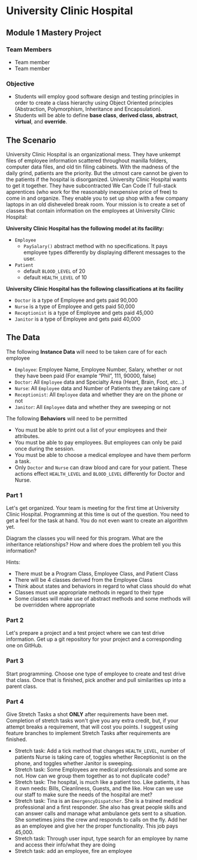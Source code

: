 # University Clinic Hospital

## Module 1 Mastery Project

### Team Members

- Team member
- Team member

### Objective

- Students will employ good software design and testing principles in order to create a class hierarchy using Object Oriented principles (Abstraction, Polymorphism, Inheritance and Encapsulation).
- Students will be able to define **base class**, **derived class**, **abstract**, **virtual**, and **override**.

## The Scenario

University Clinic Hospital is an organizational mess. They have unkempt files of employee information scattered throughout manilla folders, computer data files, and old tin filing cabinets. With the madness of the daily grind, patients are the priority. But the utmost care cannot be given to the patients if the hospital is disorganized. University Clinic Hospital wants to get it together. They have subcontracted We Can Code IT full-stack apprentices (who work for the reasonably inexpensive price of free) to come in and organize. They enable you to set up shop with a few company laptops in an old disheveled break room. Your mission is to create a set of classes that contain information on the employees at University Clinic Hospital:

**University Clinic Hospital has the following model at its facility:**

- `Employee`
  - `PaySalary()` abstract method with no specifications. It pays employee types differently by displaying different messages to the user.
- `Patient`
  - default `BLOOD_LEVEL` of 20
  - default `HEALTH_LEVEL` of 10

**University Clinic Hospital has the following classifications at its facility**

- `Doctor` is a type of Employee and gets paid 90,000
- `Nurse` is a type of Employee and gets paid 50,000
- `Receptionist` is a type of Employee and gets paid 45,000
- `Janitor` is a type of Employee and gets paid 40,000

## The Data

The following **Instance Data** will need to be taken care of for each employee

- `Employee`: Employee Name, Employee Number, Salary, whether or not they have been paid (For example “Phil”, 111, 90000, false)
- `Doctor`: All `Employee` data and Specialty Area (Heart, Brain, Foot, etc…)
- `Nurse`: All `Employee` data and Number of Patients they are taking care of
- `Receptionist`: All `Employee` data and whether they are on the phone or not
- `Janitor`: All `Employee` data and whether they are sweeping or not

The following **Behaviors** will need to be permitted

- You must be able to print out a list of your employees and their attributes.
- You must be able to pay employees. But employees can only be paid once during the session.
- You must be able to choose a medical employee and have them perform a task.
- Only `Doctor` and `Nurse` can draw blood and care for your patient. These actions effect `HEALTH_LEVEL` and `BLOOD_LEVEL` differently for Doctor and Nurse.

### Part 1

Let's get organized. Your team is meeting for the first time at University Clinic Hospital. Programming at this time is out of the question. You need to get a feel for the task at hand. You do not even want to create an algorithm yet.

Diagram the classes you will need for this program. What are the inheritance relationships? How and where does the problem tell you this information?

Hints:

- There must be a Program Class, Employee Class, and Patient Class
- There will be 4 classes derived from the Employee Class
- Think about states and behaviors in regard to what class should do what
- Classes must use appropriate methods in regard to their type
- Some classes will make use of abstract methods and some methods will be overridden where appropriate

### Part 2

Let's prepare a project and a test project where we can test drive information. Get up a git repository for your project and a corresponding one on GitHub.

### Part 3

Start programming. Choose one type of employee to create and test drive that class. Once that is finished, pick another and pull similarities up into a parent class.

### Part 4

Give Stretch Tasks a shot **ONLY** after requirements have been met. Completion of stretch tasks won't give you any extra credit, but, if your attempt breaks a requirement, that will cost you points. I suggest using feature branches to implement Stretch Tasks after requirements are finished.

- Stretch task: Add a tick method that changes `HEALTH_LEVEL`, number of patients Nurse is taking care of, toggles whether Receptionist is on the phone, and toggles whether Janitor is sweeping.
- Stretch task: Some Employees are medical professionals and some are not. How can we group them together as to not duplicate code?
- Stretch task: The hospital, is much like a patient too. Like patients, it has it own needs: Bills, Cleanliness, Guests, and the like. How can we use our staff to make sure the needs of the hospital are met?
- Stretch task: Tina is an `EmergencyDispatcher`. She is a trained medical professional and a first responder. She also has great people skills and can answer calls and manage what ambulance gets sent to a situation. She sometimes joins the crew and responds to calls on the fly. Add her as an employee and give her the proper functionality. This job pays 45,000.
- Stretch task: Through user input, type search for an employee by name and access their info/what they are doing
- Stretch task: add an employee, fire an employee
